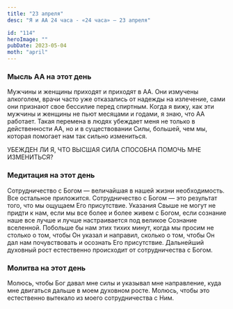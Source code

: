 ```yaml
---
title: "23 апреля"
desc: "Я и АА 24 часа - «24 часа» — 23 апреля"

id: "114"
heroImage: ""
pubDate: 2023-05-04
moth: "april"
---
```


### Мысль АА на этот день

Мужчины и женщины приходят и приходят в АА. Они измучены алкоголем, врачи
часто уже отказались от надежды на излечение, сами они признают свое бессилие
перед спиртным. Когда я вижу, как эти мужчины и женщины не пьют месяцами и
годами, я знаю, что АА работает. Такая перемена в людях убеждает меня не
только в действенности АА, но и в существовании Силы, большей, чем мы, которая
помогает нам так сильно измениться.

УБЕЖДЕН ЛИ Я, ЧТО ВЫСШАЯ СИЛА СПОСОБНА ПОМОЧЬ МНЕ ИЗМЕНИТЬСЯ?

### Медитация на этот день

Сотрудничество с Богом — величайшая в нашей жизни необходимость. Все остальное
приложится. Сотрудничество с Богом — это результат того, что мы ощущаем Его
присутствие. Указания Свыше не могут не придти к нам, если мы все более и
более живем с Богом, если сознание наше все лучше и лучше настраивается под
великое Сознание вселенной. Побольше бы нам этих тихих минут, когда мы просим
не столько о том, чтобы Он указал и направил, сколько о том, чтобы Он дал нам
почувствовать и осознать Его присутствие. Дальнейший духовный рост естественно
происходит от сотрудничества с Богом.

### Молитва на этот день

Молюсь, чтобы Бог давал мне силы и указывал мне направление, куда мне
двигаться дальше в моем духовном росте. Молюсь, чтобы это естественно вытекало
из моего сотрудничества с Ним.
